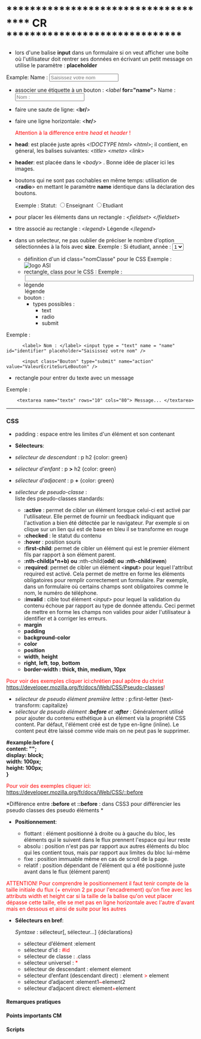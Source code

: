 # ************************************ CR ******************************


* lors d'une balise **input** dans un formulaire si on veut afficher une boîte où l'utilisateur doit rentrer ses données en écrivant un petit message on utilise le paramètre : __placeholder__

 Example:
 <label> Name : </label> <input type = "text" name = "monNom" id ="name" placeholder="Saisissez votre nom" />

* associer une étiquette à un bouton : <*label* __for="name"__> Name : </label><input type="text" name="monNom" id="name" placeholder="Nom :"/>
* faire une saute de ligne: <__br/__>
* faire une ligne horizontale: <__hr/__>

  <span style="color:red"> Attention à la difference entre *head* et *header* ! </span>

* __head__: est placée juste après <*!DOCTYPE html*> <*html*>; il contient, en géneral, les balises suivantes: <*title*> <*meta*> <*link*>
* __header__: est placée dans le <*body*> . Bonne idée de placer ici les images.
* boutons qui ne sont pas cochables en même temps: utilisation de <**radio**> en mettant le paramètre **name** identique dans la déclaration des boutons.

  Exemple :
         <label> Statut:  </label> <input type="radio" name="statut" id="enseignant" /><label for="enseignant">Enseignant</label>
        <input type="radio" name="statut" id="etudiant"/><label for="etudiant">Etudiant</label> <!--meme nom dans variable "name" pour qu'on ne puisse sélectionner que l'un des 2-->

* pour placer les éléments dans un rectangle : <*fieldset*> <*/fieldset*>
* titre associé au rectangle : <*legend*> Légende </*legend*>

* dans un selecteur, ne pas oublier de préciser le nombre d'option sélectionnées à la fois avec __size__.
Exemple :
      <label>Si étudiant, année : </label> <select name="annee" size="1">
      <option value="1">1</option>
      <option value="2">2</option>


    * définition d'un id class="nomClasse" pour le CSS
  Exemple :
          <img src="nomImage.png" alt="logo ASI" class="logo"/>
    * rectangle, class pour le CSS :
  Exemple :
          <fieldset class="nomClasse"> </fielset>
  * légende
        <legend class="nomClasse">légende</legend>
  * bouton :
    * types possibles :
      * text
      * radio
      * submit

Exemple :

          <label> Nom : </label> <input type = "text" name = "name" id="identifier" placeholder="Saisissez votre nom" />

          <input class="Bouton" type="submit" name="action" value="ValeurEcriteSurLeBouton" />
  * rectangle pour entrer du texte avec un message

Exemple :

        <textarea name="texte" rows="10" cols="80"> Message... </textarea>


___

### CSS

* padding : espace entre les limites d'un élément et son contenant

* __Sélecteurs__:
 * *sélecteur de descendant* : p h2 {color: green}
 * *sélecteur d'enfant* : p __>__ h2 {color: green}
 * *sélecteur d'adjacent* : p __+__ {color: green}
 * *sélecteur de pseudo-classe* :  
    liste des pseudo-classes standards:
      * __:active__ : permet de cibler un élément lorsque celui-ci est activé par l'utilisateur. Elle permet de fournir un feedback indiquant que l'activation a bien été détectée par le navigateur. Par exemple si on clique sur un lien qui est de base en bleu il se transforme en rouge
      * __:checked__ : le statut du contenu
      * __:hover__ : position souris
      * __:first-child__:  permet de cibler un élément qui est le premier élément fils par rapport à son élément parent.
      * __:nth-child(a*n+b)__ __ou__ :nth-child(__odd__) __ou__ __:nth-child__(__even__)
      * __:required__: permet de cibler un élément <__input__> pour lequel l'attribut required est activé. Cela permet de mettre en forme les éléments obligatoires pour remplir correctement un formulaire. Par exemple, dans un formulaire où certains champs sont obligatoires comme le nom, le numéro de téléphone.
      * __:invalid__ : cible tout élément <*input*> pour lequel la validation du contenu échoue par rapport au type de donnée attendu. Ceci permet de mettre en forme les champs non valides pour aider l'utilisateur à identifier et à corriger les erreurs.
      * __margin__
      * __padding__
      * __background-color__
      * __color__
      * __position__
      * __width__, __height__
      * __right__, __left__, __top__, __bottom__
      * __border-width : thick, thin, medium, 10px__


  <span style="color:red"> Pour voir des exemples cliquer ici:chrétien paul apôtre du christ https://developer.mozilla.org/fr/docs/Web/CSS/Pseudo-classes! </span>

 * *sélecteur de pseudo élément première lettre* : p:first-letter {text-transform: capitalize}
 * *sélecteur de pseudo élément __:before__ et __:after__* : Généralement utilisé pour ajouter du contenu esthétique à un élément via la propriété CSS content. Par défaut, l'élément créé est de type en-ligne (inline). Le content peut être laissé comme vide mais on ne peut pas le supprimer.


 __#example:before {</br>
   content: ""; </br>
   display: block; </br>
   width: 100px;</br>
   height: 100px;</br>
}__

<span style="color:red"> Pour voir des exemples cliquer ici: https://developer.mozilla.org/fr/docs/Web/CSS/::before</span>

*Différence entre __:before__ et __::before__ : dans CSS3  pour différencier les pseudo classes des pseudo éléments *


* __Positionnement__:

    * flottant : élément positionné à droite ou à gauche du bloc, les éléments qui le suivent dans le flux prennent l'espace qui leur reste
    * absolu : position n'est pas par rapport aux autres éléments du bloc qui les contient tous, mais par rapport aux limites du bloc lui-même
    * fixe : position immuable même en cas de scroll de la page.
    * relatif : position dépendant de l'élément qui a été positionné juste avant dans le flux (élément parent)

<span style="color:red"> ATTENTION! Pour comprendre le positionnement il faut tenir compte de la taille initiale du flux (+ environ 2 px pour l'encadrement) qu'on fixe avec les attributs width et height car si la taille de la balise qu'on veut placer dépasse cette taille, elle se met pas en ligne horizontale avec l'autre d'avant mais en dessous et ainsi de suite pour les autres</span>
* __Sélecteurs en bref__:

  *Syntaxe* : sélecteur[, sélecteur...] {déclarations}
  * sélecteur d’élément :element
  * sélecteur d’id : <span style="color:red">#id</span>
  * sélecteur de classe : <span style="color:red">.</span>class
  * sélecteur universel : <span style="color:red"> * </span>
  * sélecteur de descendant : element element
  * sélecteur d’enfant (descendant direct) : element<span style="color:red"> > </span>element
  * sélecteur d’adjacent :element1<span style="color:red">~</span>element2
  * sélecteur d’adjacent direct: element<span style="color:red">+</span>element

#### Remarques pratiques
#### Points importants CM
#### Scripts

